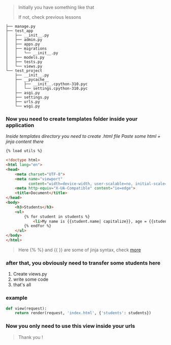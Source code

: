 > Initially you have something like that 
>
> If not, check previous lessons


```
├── manage.py
├── test_app
│   ├── __init__.py
│   ├── admin.py
│   ├── apps.py
│   ├── migrations
│   │   └── __init__.py
│   ├── models.py
│   ├── tests.py
│   └── views.py
└── test_project
    ├── __init__.py
    ├── __pycache__
    │   ├── __init__.cpython-310.pyc
    │   └── settings.cpython-310.pyc
    ├── asgi.py
    ├── settings.py
    ├── urls.py
    └── wsgi.py
```


### Now you need to create templates folder inside your application
*Inside templates directory you need to create .html file*
*Paste some html + jinja content there*

```html
{% load utils %}

<!doctype html>
<html lang="en">
<head>
    <meta charset="UTF-8">
    <meta name="viewport"
          content="width=device-width, user-scalable=no, initial-scale=1.0, maximum-scale=1.0, minimum-scale=1.0">
    <meta http-equiv="X-UA-Compatible" content="ie=edge">
    <title>Document</title>
</head>
<body>
    <h3>Students</h3>
    <ul>
        {% for student in students %}
            <li>My name is {{student.name| capitalize}}, age = {{student.age}}, sex = {{student.sex}}</li>
        {% endfor %}
    </ul>
</body>
</html>
```

> Here {% %} and {{ }} are some of jinja syntax, check [more](https://jinja.palletsprojects.com/en/3.1.x/*)

### after that, you obviously need to transfer some students here

1. Create views.py
2. write some code
3. that's all

### example

```python
def view(request):
    return render(request, 'index.html', {'students': students})
```

### Now you only need to use this view inside your urls

> Thank you !